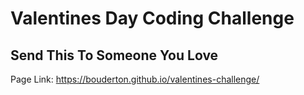 # Valentines Day Coding Challenge

## Send This To Someone You Love
Page Link: https://bouderton.github.io/valentines-challenge/
